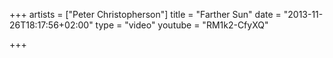 +++
artists = ["Peter Christopherson"]
title = "Farther Sun"
date = "2013-11-26T18:17:56+02:00"
type = "video"
youtube = "RM1k2-CfyXQ"

+++
